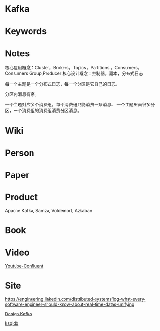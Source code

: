 # Kafka

# Keywords


# Notes

核心应用概念：Cluster，Brokers，Topics，Partitions ，Consumers，Consumers Group,Producer
核心设计概念：控制器，副本，分布式日志，

每一个主题是一个分布式日志，每一个分区是它自己的日志。

分区内消息有序。

一个主题对应多个消费组，每个消费组只能消费一条消息。
一个主题里面很多分区，一个消费组的消费组消费分区消息。


# Wiki


# Person



# Paper



# Product

Apache Kafka, Samza, Voldemort, Azkaban


# Book


# Video
[Youtube-Confluent](https://www.youtube.com/channel/UCmZz-Gj3caLLzEWBtbYUXaA)


# Site

https://engineering.linkedin.com/distributed-systems/log-what-every-software-engineer-should-know-about-real-time-datas-unifying

[Design Kafka](https://kafka.apache.org/documentation/#design)

[ksqldb](https://ksqldb.io/)